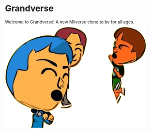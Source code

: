 # Grandverse
Welcome to Grandverse! A new Miiverse clone to be for all ages.
<img src="https://github.com/IsaiahTSE/grandverse.github.io/blob/master/IMG_9598.PNG?raw=true"></a>
